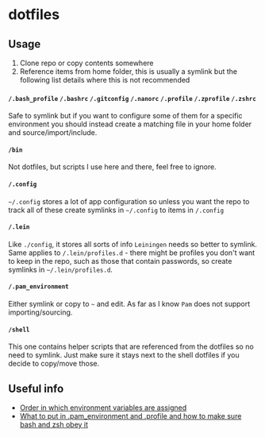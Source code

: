 # dotfiles

## Usage

1. Clone repo or copy contents somewhere
2. Reference items from home folder, this is usually a symlink but the following list details where this is not recommended

#### `/.bash_profile` `/.bashrc` `/.gitconfig` `/.nanorc` `/.profile` `/.zprofile` `/.zshrc`

Safe to symlink but if you want to configure some of them for a specific environment you should instead create a matching file in your home folder and source/import/include.

#### `/bin`

Not dotfiles, but scripts I use here and there, feel free to ignore.

#### `/.config`

`~/.config` stores a lot of app configuration so unless you want the repo to track all of these create symlinks in `~/.config` to items in `/.config`

#### `/.lein`

Like `./config`, it stores all sorts of info `Leiningen` needs so better to symlink. Same applies to `/.lein/profiles.d` - there might be profiles you don't want to keep in the repo, such as those that contain passwords, so create symlinks in `~/.lein/profiles.d`.

#### `/.pam_environment`

Either symlink or copy to `~` and edit. As far as I know `Pam` does not support importing/sourcing.

#### `/shell`

This one contains helper scripts that are referenced from the dotfiles so no need to symlink. Just make sure it stays next to the shell dotfiles if you decide to copy/move those.

## Useful info
- [Order in which environment variables are assigned](https://askubuntu.com/a/8r66240)
- [What to put in .pam_environment and .profile and how to make sure bash and zsh obey it](https://unix.stackexchange.com/questions/88201/whats-the-best-distro-shell-agnostic-way-to-set-environment-variables/88266#88266)
